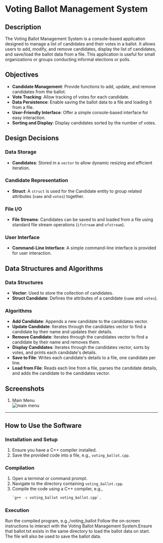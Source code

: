 # Voting Ballot Management System

## Description
The Voting Ballot Management System is a console-based application designed to manage a list of candidates and their votes in a ballot. It allows users to add, modify, and remove candidates, display the list of candidates, and save/load the ballot data from a file. This application is useful for small organizations or groups conducting informal elections or polls.

## Objectives
- **Candidate Management**: Provide functions to add, update, and remove candidates from the ballot.
- **Vote Tracking**: Allow tracking of votes for each candidate.
- **Data Persistence**: Enable saving the ballot data to a file and loading it from a file.
- **User-Friendly Interface**: Offer a simple console-based interface for easy interaction.
- **Sorting and Display**: Display candidates sorted by the number of votes.

## Design Decisions

### Data Storage
- **Candidates**: Stored in a `vector` to allow dynamic resizing and efficient iteration.

### Candidate Representation
- **Struct**: A `struct` is used for the Candidate entity to group related attributes (`name` and `votes`) together.

### File I/O
- **File Streams**: Candidates can be saved to and loaded from a file using standard file stream operations (`ifstream` and `ofstream`).

### User Interface
- **Command-Line Interface**: A simple command-line interface is provided for user interaction.

## Data Structures and Algorithms

### Data Structures
- **Vector**: Used to store the collection of candidates.
- **Struct Candidate**: Defines the attributes of a candidate (`name` and `votes`).

### Algorithms
- **Add Candidate**: Appends a new candidate to the candidates vector.
- **Update Candidate**: Iterates through the candidates vector to find a candidate by their name and updates their details.
- **Remove Candidate**: Iterates through the candidates vector to find a candidate by their name and removes them.
- **Display Candidates**: Iterates through the candidates vector, sorts by votes, and prints each candidate's details.
- **Save to File**: Writes each candidate's details to a file, one candidate per line.
- **Load from File**: Reads each line from a file, parses the candidate details, and adds the candidate to the candidates vector.

## Screenshots
1. Main Menu <br>
  ![main menu](https://github.com/quazalia/Voting-Ballot-Creator/assets/148089170/c245254f-236b-450c-be67-1110b1b282e9)<br>
***
## How to Use the Software

### Installation and Setup
1. Ensure you have a C++ compiler installed.
2. Save the provided code into a file, e.g., `voting_ballot.cpp`.

### Compilation
1. Open a terminal or command prompt.
2. Navigate to the directory containing `voting_ballot.cpp`.
3. Compile the code using a C++ compiler, e.g., 
   ```sh
   `g++ -o voting_ballot voting_ballot.cpp`.
   
### Execution
   Run the compiled program, e.g.,/voting_ballot
Follow the on-screen instructions to interact with the Voting Ballot Management System.Ensure that ballot.txt exists in the same directory to load the ballot data on start. The file will also be used to save the ballot data.

